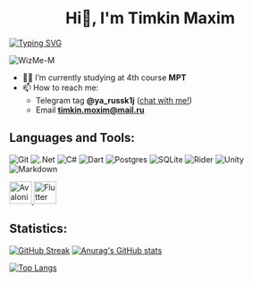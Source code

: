 <h1 align="center">Hi👋, I'm Timkin Maxim</h1>

[![Typing SVG](https://readme-typing-svg.herokuapp.com?color=%2336BCF7&lines=Desktop+app+developer)](https://git.io/typing-svg)

![WizMe-M](https://komarev.com/ghpvc/?username=wizme-m&label=PROFILE+VIEWS&color=red&style=plastic)

- 👨‍🎓 I’m currently studying at 4th course **MPT**
- 📫 How to reach me: 
  - Telegram tag **@ya_russk1j** ([chat with me!](https://t.me/ya_russk1j))
  - Email **timkin.moxim@mail.ru**

## Languages and Tools:

![Git](https://img.shields.io/badge/git-%23F05033.svg?style=for-the-badge&logo=git&logoColor=white)
![.Net](https://img.shields.io/badge/.NET-5C2D91?style=for-the-badge&logo=.net&logoColor=white)
![C#](https://img.shields.io/badge/c%23-%23239120.svg?style=for-the-badge&logo=c-sharp&logoColor=white)
![Dart](https://img.shields.io/badge/dart-%230175C2.svg?style=for-the-badge&logo=dart&logoColor=white)
![Postgres](https://img.shields.io/badge/postgres-%23316192.svg?style=for-the-badge&logo=postgresql&logoColor=white)
![SQLite](https://img.shields.io/badge/sqlite-%2307405e.svg?style=for-the-badge&logo=sqlite&logoColor=white)
![Rider](https://img.shields.io/badge/Rider-000000.svg?style=for-the-badge&logo=Rider&logoColor=white&color=black&labelColor=crimson)
![Unity](https://img.shields.io/badge/unity-%23000000.svg?style=for-the-badge&logo=unity&logoColor=white)
![Markdown](https://img.shields.io/badge/markdown-%23000000.svg?style=for-the-badge&logo=markdown&logoColor=white)

<a href="https://avaloniaui.net/"> <img src="https://avatars2.githubusercontent.com/u/14075148?s=200&v=4" alt="Avalonia UI" width="40" height="40" /> </a>
<a href="https://flutter.dev/"> <img src="https://seeklogo.com/images/F/flutter-logo-5086DD11C5-seeklogo.com.png" alt="Flutter" width="40" height="40" /> </a>
 
 ## Statistics:
 
[![GitHub Streak](https://github-readme-streak-stats.herokuapp.com/?user=WizMe-M&theme=tokyonight)](https://git.io/streak-stats)
[![Anurag's GitHub stats](https://github-readme-stats.vercel.app/api?username=WizMe-M&theme=tokyonight)](https://github.com/anuraghazra/github-readme-stats)

[![Top Langs](https://github-readme-stats.vercel.app/api/top-langs/?username=WizMe-M&layout=compact&theme=tokyonight)](https://github.com/anuraghazra/github-readme-stats)
